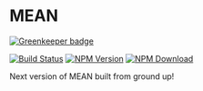 # MEAN

[![Greenkeeper badge](https://badges.greenkeeper.io/VikramTiwari/MEAN2.svg)](https://greenkeeper.io/)

[![Build Status](https://travis-ci.org/VikramTiwari/mean.svg?branch=master)](https://travis-ci.org/VikramTiwari/mean) [![NPM Version](https://img.shields.io/npm/v/mean2.svg)](https://www.npmjs.com/package/mean2) [![NPM Download](https://img.shields.io/npm/dm/mean2.svg)](https://www.npmjs.com/package/mean2)

Next version of MEAN built from ground up!
